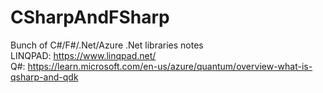 # CSharpAndFSharp

Bunch of C#/F#/.Net/Azure .Net libraries notes<br>
LINQPAD: https://www.linqpad.net/<br>
Q#: https://learn.microsoft.com/en-us/azure/quantum/overview-what-is-qsharp-and-qdk
